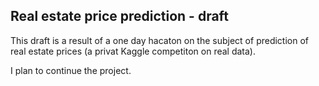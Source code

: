 ## Real estate price prediction - draft

This draft is a result of a one day hacaton on the subject of prediction of real estate prices (a privat Kaggle competiton on real data).

I plan to continue the project.
